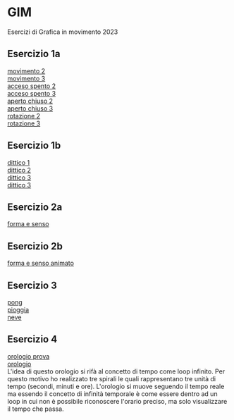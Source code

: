 # GIM
Esercizi di Grafica in movimento 2023

## Esercizio 1a
[movimento 2](Esercizio_1A/template/movimento_2.html)  
[movimento 3](Esercizio_1A/template/movimento_3.html)  
[acceso spento 2](Esercizio_1A/template/acceso_spento_2.html)  
[acceso spento 3](Esercizio_1A/template/acceso_spento_3.html)  
[aperto chiuso 2](Esercizio_1A/template/aperto_chiuso_2.html)  
[aperto chiuso 3](Esercizio_1A/template/aperto_chiuso_3.html)  
[rotazione 2](Esercizio_1A/template/rotazione_2.html)    
[rotazione 3](Esercizio_1A/template/rotazione_3.html)  

## Esercizio 1b
[dittico 1](Esercizio_1B/template/indexC.html)  
[dittico 2](Esercizio_1B/template/indexD.html)  
[dittico 3](Esercizio_1B/template/indexA.html)  
[dittico 3](Esercizio_1B/template/indexB.html)  
## Esercizio 2a
[forma e senso](Esercizio_2A/template/index.html) 

## Esercizio 2b
[forma e senso animato](Esercizio_2B/index.html)

## Esercizio 3
[pong](Esercizio_3/esempi/2_pong/index.html)  
[pioggia](Esercizio_3/esempi/3_pioggia/index.html)  
[neve](Esercizio_3/esempi/4_neve/index.html)    


## Esercizio 4
[orologio prova](Esercizio_4/1_orologio/index.html)  
[orologio](Esercizio_4/2_orologio/index.html)  
L'idea di questo orologio si rifà al concetto di tempo come loop infinito. Per questo motivo ho realizzato tre spirali le quali rappresentano tre unità di tempo (secondi, minuti e ore). L'orologio si muove seguendo il tempo reale ma essendo il concetto di infinità temporale è come essere dentro ad un loop in cui non è possibile riconoscere l'orario preciso, ma solo visualizzare il tempo che passa.

